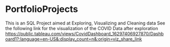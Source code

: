 # PortfolioProjects
This is an SQL Project aimed at Exploring, Visualizing and Cleaning data
See the following link for the visualization of the COVID Data after exploration
https://public.tableau.com/views/CovidDashboard_16297406927870/Dashboard1?:language=en-US&:display_count=n&:origin=viz_share_link 
